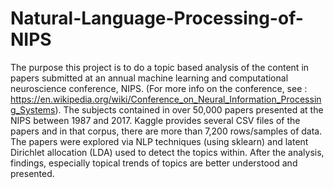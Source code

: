 # Natural-Language-Processing-of-NIPS
The purpose this project is to do a topic based analysis of the content in papers submitted at an annual machine learning and computational neuroscience conference, NIPS.  (For more info on the conference, see : https://en.wikipedia.org/wiki/Conference_on_Neural_Information_Processing_Systems). The subjects contained in over 50,000 papers presented at the NIPS between 1987 and 2017. Kaggle provides several CSV files of the papers and in that corpus, there are more than 7,200 rows/samples of data. The papers were explored via NLP techniques (using sklearn) and latent Dirichlet allocation (LDA) used to detect the topics within. After the analysis, findings, especially topical trends of topics are better understood and presented.
